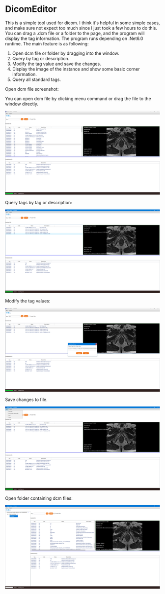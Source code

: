 # DicomEditor

This is a simple tool used for dicom. 
I think it's helpful in some simple cases, and make sure not expect too much since I just took a few hours to do this.
You can drag a .dcm file or a folder to the page, and the program will display the tag information.
The program runs depending on .Net6.0 runtime.
The main feature is as following:

1. Open dcm file or folder by dragging into the window.
2. Query by tag or description.
3. Modify the tag value and save the changes.
4. Display the image of the instance and show some basic corner information.
5. Query all standard tags.

Open dcm file screenshot:

You can open dcm file by clicking menu command or drag the file to the window directly.

![OpenDcmFile](assets/Home.png)

Query tags by tag or description:

![Query tags](assets/FindFunction.png)

Modify the tag values:

![Modify](assets/ModifyFunction.png)

Save changes to file.

![Save](assets/SaveMenuFunction.png)

Open folder containing dcm files:

![Open folder](assets/TreeFunction.png)